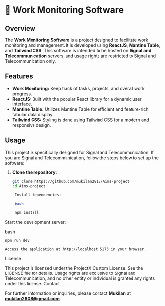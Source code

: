 # 🚀 Work Monitoring Software

## Overview

The **Work Monitoring Software** is a project designed to facilitate work monitoring and management. It is developed using **ReactJS**, **Mantine Table**, and **Tailwind CSS**. This software is intended to be hosted on **Signal and Telecommunication** servers, and usage rights are restricted to Signal and Telecommunication only.

## Features

- **Work Monitoring:** Keep track of tasks, projects, and overall work progress.
- **ReactJS:** Built with the popular React library for a dynamic user interface.
- **Mantine Table:** Utilizes Mantine Table for efficient and feature-rich tabular data display.
- **Tailwind CSS:** Styling is done using Tailwind CSS for a modern and responsive design.

## Usage

This project is specifically designed for Signal and Telecommunication. If you are Signal and Telecommunication, follow the steps below to set up the software:

1. **Clone the repository:**
   ```bash
   git clone https://github.com/mukilan2815/Aims-project
   cd Aims-project

    Install dependencies:

    bash

    npm install

Start the development server:

bash

    npm run dev

    Access the application at http://localhost:5173 in your browser.

License

This project is licensed under the ProjectX Custom License. See the LICENSE file for details. Usage rights are exclusive to Signal and Telecommunication, and no other entity or individual is granted any rights under this license.
Contact

For further information or inquiries, please contact **Mukilan** at **mukilan2808@gmail.com**.
